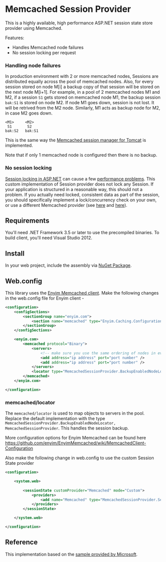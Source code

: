 # Memcached Session Provider

This is a highly available, high performance ASP.NET session state store provider using Memcached. 

Features:

* Handles Memcached node failures
* No session locking per request

### Handling node failures
In production environment with 2 or more memcached nodes, Sessions are distributed equally across the pool of memcached nodes. 
Also, for every session stored on node M[i] a backup copy of that session will be stored on the next node M[i+1]. For example, in 
a pool of 2 memcached nodes M1 and M2, if a session `S1` gets stored on memcached node M1, the backup session `bak:S1` is stored 
on node M2. If node M1 goes down, session is not lost. It will be retrived from the M2 node. Similarly, M1 acts as backup node for
M2, in case M2 goes down. 
```
<M1>     <M2>
 S1		  S2
bak:S2	 bak:S1
```
This is the same way the [Memcached session manager for Tomcat](https://code.google.com/p/memcached-session-manager/) is implemented. 

Note that if only 1 memcached node is configured then there is no backup. 

### No session locking
[Session locking in ASP.NET](http://msdn.microsoft.com/en-us/library/ms178587.aspx) can cause a few 
[performance problems](http://stackoverflow.com/questions/3629709/i-just-discovered-why-all-asp-net-websites-are-slow-and-i-am-trying-to-work-out). 
This custom implementation of Session provider does not lock any Session. If your application is structured in a reasonable way, 
this should not a problem. If you actually need locked, consistent data as part of the session, you should specifically implement a 
lock/concurrency check on your own, or use a different Memcached provider (see [here](https://github.com/enyim/memcached-providers) 
and [here](http://memcachedproviders.codeplex.com/)).

## Requirements
You'll need .NET Framework 3.5 or later to use the precompiled binaries. To build client, you'll need Visual Studio 2012.

## Install
In your web project, include the assembly via [NuGet Package](https://www.nuget.org/packages/MemcachedSessionProvider/). 

## Web.config
This library uses the [Enyim Memcached client](https://github.com/enyim/EnyimMemcached). Make the following changes in 
the web.config file for Enyim client -
```xml
<configuration>
	<configSections>
		<sectionGroup name="enyim.com">
			<section name="memcached" type="Enyim.Caching.Configuration.MemcachedClientSection, Enyim.Caching" />
		</sectionGroup>
	</configSections>

	<enyim.com>
		<memcached protocol="Binary">
			<servers>
				<!-- make sure you use the same ordering of nodes in every configuration you have -->
				<add address="ip address" port="port number" />
				<add address="ip address" port="port number" />
			</servers>
			<locator type="MemcachedSessionProvider.BackupEnabledNodeLocator, MemcachedSessionProvider" />
		</memcached>
	</enyim.com>

</configuration>
```
### memcached/locator
The `memcached/locator` is used to map objects to servers in the pool. Replace the default implementation with the 
type `MemcachedSessionProvider.BackupEnabledNodeLocator, MemcachedSessionProvider`. This handles the session backup. 

More configuration options for Enyim Memcached can be found here 
https://github.com/enyim/EnyimMemcached/wiki/MemcachedClient-Configuration

Also make the following change in web.config to use the custom Session State provider
```xml
<configuration>

	<system.web>
		
		<sessionState customProvider="Memcached" mode="Custom">
			<providers>
				<add name="Memcached" type="MemcachedSessionProvider.SessionProvider, MemcachedSessionProvider" />
			</providers>
		</sessionState>

	</system.web>

</configuration>
```
## Reference
This implementation based on the [sample provided by Microsoft](http://msdn.microsoft.com/en-us/library/ms178588.aspx).
